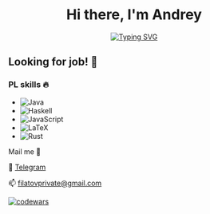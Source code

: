 <div align="center">
            
# Hi there, I'm Andrey
     
[![Typing SVG](https://readme-typing-svg.demolab.com?font=Fira+Code&size=24&duration=3000&pause=100&color=0ADF00&center=true&multiline=true&repeat=false&width=435&height=80&lines=Java+developer;Functional+enjoyer)](https://git.io/typing-svg)
  
</div>

## Looking for job! :eyes:

### PL skills :fire:

* ![Java](https://img.shields.io/badge/java-%23ED8B00.svg?style=for-the-badge&logo=openjdk&logoColor=white) 
* ![Haskell](https://img.shields.io/badge/Haskell-5e5086?style=for-the-badge&logo=haskell&logoColor=white)
* ![JavaScript](https://img.shields.io/badge/javascript-%23323330.svg?style=for-the-badge&logo=javascript&logoColor=%23F7DF1E)
* ![LaTeX](https://img.shields.io/badge/latex-%23008080.svg?style=for-the-badge&logo=latex&logoColor=white)
* ![Rust](https://img.shields.io/badge/rust-%23000000.svg?style=for-the-badge&logo=rust&logoColor=white)

Mail me :e-mail:

:iphone: [Telegram](https://t.me/pochemuzamenya)

:mailbox: filatovprivate@gmail.com

[![codewars](https://www.codewars.com/users/Fi%CE%BBatov/badges/large)](https://www.codewars.com/users/Fi%CE%BBatov)
